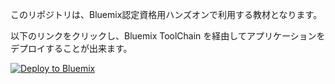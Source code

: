 このリポジトリは、Bluemix認定資格用ハンズオンで利用する教材となります。

以下のリンクをクリックし、Bluemix ToolChain を経由してアプリケーションをデプロイすることが出来ます。

[![Deploy to Bluemix](https://bluemix.net/deploy/button.png)](https://bluemix.net/deploy?repository=https://github.com/tokida/bluemix-text-cdc-lab5)


